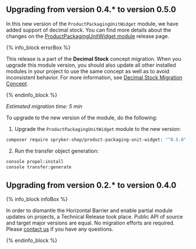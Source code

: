 

## Upgrading from version 0.4.* to version 0.5.0

In this new version of the `ProductPackagingUnitWidget` module, we have added support of decimal stock. You can find more details about the changes on the [ProductPackagingUnitWidget module](https://github.com/spryker-shop/product-packaging-unit-widget/releases) release page.

{% info_block errorBox %}

This release is a part of the **Decimal Stock** concept migration. When you upgrade this module version, you should also update all other installed modules in your project to use the same concept as well as to avoid inconsistent behavior. For more information, see [Decimal Stock Migration Concept](/docs/pbc/all/product-information-management/{{site.version}}/install-and-upgrade/decimal-stock-migration-concept.html).

{% endinfo_block %}


*Estimated migration time: 5 min*

To upgrade to the new version of the module, do the following:

1. Upgrade the `ProductPackagingUnitWidget` module to the new version:

```bash
composer require spryker-shop/product-packaging-unit-widget: "^0.5.0" --update-with-dependencies
```

2. Run the transfer object generation:

```bash
console propel:install
console transfer:generate
```


## Upgrading from version 0.2.* to version 0.4.0

{% info_block infoBox %}

In order to dismantle the Horizontal Barrier and enable partial module updates on projects, a Technical Release took place. Public API of source and target major versions are equal. No migration efforts are required. Please [contact us](https://spryker.com/en/support/) if you have any questions.

{% endinfo_block %}

